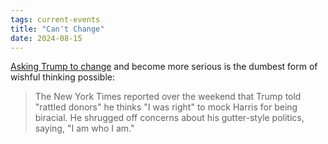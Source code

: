```yaml
---
tags: current-events
title: "Can't Change"
date: 2024-08-15
---
```


[Asking Trump to change](https://www.salon.com/2024/08/15/tell-to-focus-on-issues-not-crowd-sizes-project-2025-shows-that-will-backfire/) and become more serious is the dumbest form of wishful thinking possible:

> The New York Times reported over the weekend that Trump told "rattled donors" he thinks "I was right" to mock Harris for being biracial. He shrugged off concerns about his gutter-style politics, saying, "I am who I am."